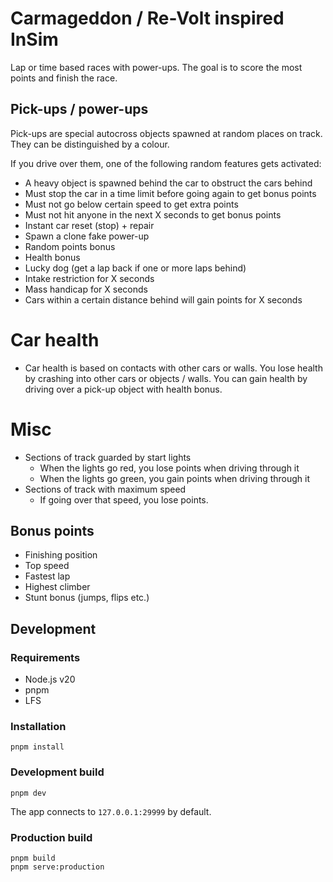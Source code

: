 # Carmageddon / Re-Volt inspired InSim

Lap or time based races with power-ups.  The goal is to score the most points and finish the race.

## Pick-ups / power-ups

Pick-ups are special autocross objects spawned at random places on track. They can be distinguished by a colour.

If you drive over them, one of the following random features gets activated:

* A heavy object is spawned behind the car to obstruct the cars behind
* Must stop the car in a time limit before going again to get bonus points
* Must not go below certain speed to get extra points
* Must not hit anyone in the next X seconds to get bonus points
* Instant car reset (stop) + repair
* Spawn a clone fake power-up
* Random points bonus
* Health bonus
* Lucky dog (get a lap back if one or more laps behind)
* Intake restriction for X seconds
* Mass handicap for X seconds
* Cars within a certain distance behind will gain points for X seconds

# Car health

* Car health is based on contacts with other cars or walls. You lose health by crashing into other cars or objects / walls. You can gain health by driving over a pick-up object with health bonus.

# Misc

* Sections of track guarded by start lights
  * When the lights go red, you lose points when driving through it
  * When the lights go green, you gain points when driving through it
* Sections of track with maximum speed
  * If going over that speed, you lose points.

## Bonus points

* Finishing position
* Top speed
* Fastest lap
* Highest climber
* Stunt bonus (jumps, flips etc.)

## Development

### Requirements

- Node.js v20
- pnpm
- LFS

### Installation

```shell
pnpm install
```

### Development build

```shell
pnpm dev
```

The app connects to `127.0.0.1:29999` by default.

### Production build

```shell
pnpm build
pnpm serve:production
```
